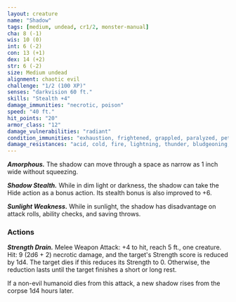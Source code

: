 ```yaml
---
layout: creature
name: "Shadow"
tags: [medium, undead, cr1/2, monster-manual]
cha: 8 (-1)
wis: 10 (0)
int: 6 (-2)
con: 13 (+1)
dex: 14 (+2)
str: 6 (-2)
size: Medium undead
alignment: chaotic evil
challenge: "1/2 (100 XP)"
senses: "darkvision 60 ft."
skills: "Stealth +4"
damage_immunities: "necrotic, poison"
speed: "40 ft."
hit_points: "20"
armor_class: "12"
damage_vulnerabilities: "radiant"
condition_immunities: "exhaustion, frightened, grappled, paralyzed, petrified, poisoned, prone, restrained"
damage_resistances: "acid, cold, fire, lightning, thunder, bludgeoning, piercing, and slashing from nonmagical weapons"
---
```


***Amorphous.*** The shadow can move through a space as narrow as 1 inch wide without squeezing.

***Shadow Stealth.*** While in dim light or darkness, the shadow can take the Hide action as a bonus action. Its stealth bonus is also improved to +6.

***Sunlight Weakness.*** While in sunlight, the shadow has disadvantage on attack rolls, ability checks, and saving throws.

### Actions

***Strength Drain.*** Melee Weapon Attack: +4 to hit, reach 5 ft., one creature. Hit: 9 (2d6 + 2) necrotic damage, and the target's Strength score is reduced by 1d4. The target dies if this reduces its Strength to 0. Otherwise, the reduction lasts until the target finishes a short or long rest.

If a non-evil humanoid dies from this attack, a new shadow rises from the corpse 1d4 hours later.